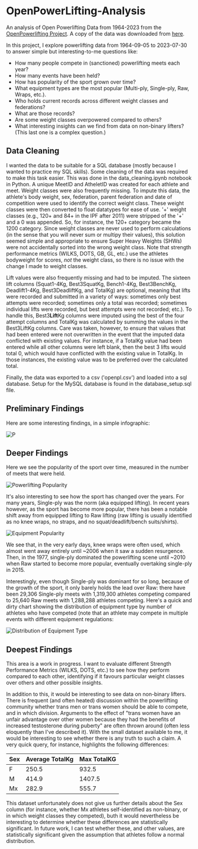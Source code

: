 # OpenPowerLifting-Analysis
An analysis of Open Powerlifting Data from 1964-2023 from the [OpenPowerlifting Project](https://www.openpowerlifting.org).  A copy of the data was downloaded from [here](https://gitlab.com/openpowerlifting/opl-data).

In this project, I explore powerlifting data from 1964-09-05 to 2023-07-30 to answer simple but interesting-to-me questions like: 

- How many people compete in (sanctioned) powerlifting meets each year?
- How many events have been held?
- How has popularity of the sport grown over time?
- What equipment types are the most popular (Multi-ply, Single-ply, Raw, Wraps, etc.).
- Who holds current records across different weight classes and federations?
- What are those records?
- Are some weight classes overpowered compared to others?
- What interesting insights can we find from data on non-binary lifters? (This last one is a complex question.)

## Data Cleaning

I wanted the data to be suitable for a SQL database (mostly because I wanted to practice my SQL skills).  Some cleaning of the data was required to make this task easier.  This was done in the data_cleaning.ipynb notebook in Python.  A unique MeetID and AtheletID was created for each athlete and meet.  Weight classes were also frequently missing.  To impute this data, the athlete's body weight, sex, federation, parent federation and date of competition were used to identify the correct weight class.  These weight classes were then converted to float datatypes for ease of use.  '+' weight classes (e.g., 120+ and 84+ in the IPF after 2011) were stripped of the '+' and a 0 was appended.  So, for instance, the 120+ category became the 1200 category.  Since weight classes are never used to perform calculations (in the sense that you will never sum or multipy their values), this solution seemed simple and appropriate to ensure Super Heavy Weights (SHWs) were not accidentally sorted into the wrong weight class.  Note that strength performance metrics (WILKS, DOTS, GB, GL, etc.) use the athletes bodyweight for scores, _not_ the weight class, so there is no issue with the change I made to weight classes.

Lift values were also frequently missing and had to be imputed.  The sixteen lift columns (Squat1-4Kg, Best3SquatKg, Bench1-4Kg, Best3BenchKg, Deadlift1-4Kg, Best3DeadliftKg, and TotalKg) are optional, meaning that lifts were recorded and submitted in a variety of ways: sometimes only best attempts were recorded; sometimes only a total was recorded; sometimes individual lifts were recorded, but best attempts were not recorded; etc.).  To handle this, Best3**Lift**Kg columns were imputed using the best of the four attempt columns and TotalKg was calculated by summing the values in the Best3LiftKg columns.  Care was taken, however, to ensure that values that had been entered were not overwritten in the event that the imputed data conflicted with existing values.  For instance, if a TotalKg value had been entered while all other columns were left blank, then the best 3 lifts would total 0, which would have conflicted with the existing value in TotalKg.  In those instances, the existing value was to be preferred over the calculated total.

Finally, the data was exported to a csv ('openpl.csv') and loaded into a sql database.  Setup for the MySQL database is found in the database_setup.sql file.  

## Preliminary Findings

Here are some interesting findings, in a simple infographic:


![P](https://github.com/ericbohner/OpenPowerLifting-Analysis/assets/131715470/52f520fc-81a8-4d6e-9a7e-ea2f2a39086e)



## Deeper Findings

Here we see the popularity of the sport over time, measured in the number of meets that were held.

![Powerlifting Popularity](https://github.com/ericbohner/OpenPowerLifting-Analysis/assets/131715470/442d4788-dbd9-4727-abdf-a9233ff9646a)

It's also interesting to see how the sport has changed over the years.  For many years, Single-ply was the norm (aka equipped lifting).  In recent years however, as the sport has become more popular, there has been a notable shift away from equipped lifting to Raw lifting (raw lifting is usually identified as no knee wraps, no straps, and no squat/deadlift/bench suits/shirts).


![Equipment Popularity](https://github.com/ericbohner/OpenPowerLifting-Analysis/assets/131715470/d8f0581b-69e6-49c7-b7b2-6b2cc803af0a)

We see that, in the very early days, knee wraps were often used, which almost went away entirely until ~2006 when it saw a sudden resurgence.  Then, in the 1977, single-ply dominated the powerlifting scene until ~2010 when Raw started to become more popular, eventually overtaking single-ply in 2015.

Interestingly, even though Single-ply was dominant for so long, because of the growth of the sport, it only barely holds the lead over Raw: there have been 29,306 Single-ply meets with 1,319,300 athletes competing compared to 25,640 Raw meets with 1,288,288 athletes competing.  Here's a quick and dirty chart showing the distribution of equipment type by number of athletes who have competed (note that an athlete may compete in multiple events with different equipment regulations:


![Distribution of Equipment Type](https://github.com/ericbohner/OpenPowerLifting-Analysis/assets/131715470/e0b9c7d3-9763-4eb5-bff1-7477c57178be)



## Deepest Findings

This area is a work in progress.  I want to evaluate different Strength Performance Metrics (WILKS, DOTS, etc.) to see how they perform compared to each other, identifying if it favours particular weight classes over others and other possible insights.  

In addition to this, it would be interesting to see data on non-binary lifters.  There is frequent (and often heated) discussion within the powerlifting community whether trans men or trans women should be able to compete, and in which division.  Arguments to the effect of "trans women have an unfair advantage over other women because they had the benefits of increased testosterone during puberty" are often thrown around (often less eloquently than I've described it).  With the small dataset available to me, it would be interesting to see whether there is any truth to such a claim.  A very quick query, for instance, highlights the following differences:

| Sex | Average TotalKg | Max TotalKG |
|-----|-----------------|-------------|
| F | 250.5 | 932.5 |
| M | 414.9 | 1407.5 |
| Mx | 282.9 | 555.7 |

This dataset unfortunately does not give us further details about the Sex column (for instance, whether Mx athletes self-identified as non-binary, or in which weight classes they competed), buth it would nevertheless be interesting to determine whether these differences are statistically significant.  In future work, I can test whether these, and other values, are statistically significant given the assumption that athletes follow a normal distribution.






